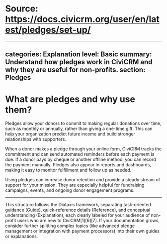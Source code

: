 # Source: https://docs.civicrm.org/user/en/latest/pledges/set-up/

---
categories: Explanation
level: Basic
summary: Understand how pledges work in CiviCRM and why they are useful for non-profits.
section: Pledges
---

# What are pledges and why use them?

Pledges allow your donors to commit to making regular donations over time, such as monthly or annually, rather than giving a one-time gift. This can help your organization predict future income and build stronger relationships with supporters.

When a donor makes a pledge through your online form, CiviCRM tracks the commitment and can send automated reminders before each payment is due. If a donor pays by cheque or another offline method, you can record the payment manually. Pledges also appear in reports and dashboards, making it easy to monitor fulfillment and follow up as needed.

Using pledges can increase donor retention and provide a steady stream of support for your mission. They are especially helpful for fundraising campaigns, events, and ongoing donor engagement programs.

---

This structure follows the Diátaxis framework, separating task-oriented guidance (Guide), quick-reference details (Reference), and conceptual understanding (Explanation), each clearly labeled for your audience of non-profit users who are new to CiviCRM[1][6][7]. If your documentation grows, consider further splitting complex topics (like advanced pledge management or integration with payment processors) into their own guides or explanations.